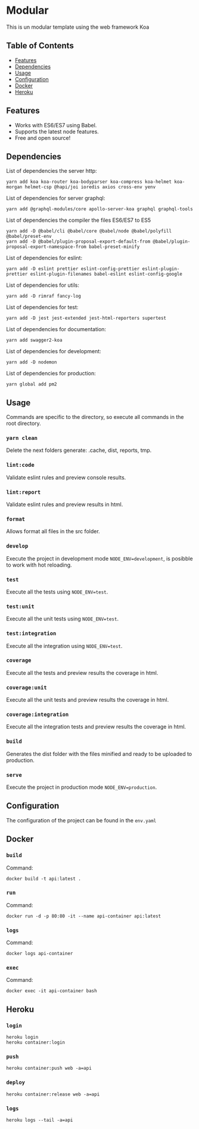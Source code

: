# Modular

This is un modular template using the web framework Koa

## Table of Contents

- [Features](#Features)
- [Dependencies](#Dependencies)
- [Usage](#Usage)
- [Configuration](#Configuration)
- [Docker](#Docker)
- [Heroku](#Heroku)

## Features

- Works with ES6/ES7 using Babel.
- Supports the latest node features.
- Free and open source!

## Dependencies

List of dependencies the server http:

```
yarn add koa koa-router koa-bodyparser koa-compress koa-helmet koa-morgan helmet-csp @hapi/joi ioredis axios cross-env yenv
```

List of dependencies for server graphql:

```
yarn add @graphql-modules/core apollo-server-koa graphql graphql-tools
```

List of dependencies the compiler the files ES6/ES7 to ES5

```
yarn add -D @babel/cli @babel/core @babel/node @babel/polyfill @babel/preset-env
yarn add -D @babel/plugin-proposal-export-default-from @babel/plugin-proposal-export-namespace-from babel-preset-minify
```

List of dependencies for eslint:

```
yarn add -D eslint prettier eslint-config-prettier eslint-plugin-prettier eslint-plugin-filenames babel-eslint eslint-config-google
```

List of dependencies for utils:

```
yarn add -D rimraf fancy-log
```

List of dependencies for test:

```
yarn add -D jest jest-extended jest-html-reporters supertest
```

List of dependencies for documentation:

```
yarn add swagger2-koa
```

List of dependencies for development:

```
yarn add -D nodemon
```

List of dependencies for production:

```
yarn global add pm2
```

## Usage

Commands are specific to the directory, so execute all commands in the root directory.

### `yarn clean`

Delete the next folders generate: .cache, dist, reports, tmp.

### `lint:code`

Validate eslint rules and preview console results.

### `lint:report`

Validate eslint rules and preview results in html.

### `format`

Allows format all files in the src folder.

### `develop`

Execute the project in development mode `NODE_ENV=development`, is posibble to work with hot reloading.

### `test`

Execute all the tests using `NODE_ENV=test`.

### `test:unit`

Execute all the unit tests using `NODE_ENV=test`.

### `test:integration`

Execute all the integration using `NODE_ENV=test`.

### `coverage`

Execute all the tests and preview results the coverage in html.

### `coverage:unit`

Execute all the unit tests and preview results the coverage in html.

### `coverage:integration`

Execute all the integration tests and preview results the coverage in html.

### `build`

Generates the dist folder with the files minified and ready to be uploaded to production.

### `serve`

Execute the project in production mode `NODE_ENV=production`.

## Configuration

The configuration of the project can be found in the `env.yaml`

## Docker

### `build`

Command:

```
docker build -t api:latest .
```

### `run`

Command:

```
docker run -d -p 80:80 -it --name api-container api:latest
```

### `logs`

Command:

```
docker logs api-container
```

### `exec`

Command:

```
docker exec -it api-container bash
```

## Heroku

### `login`

```
heroku login
heroku container:login
```

### `push`

```
heroku container:push web -a=api
```

### `deploy`

```
heroku container:release web -a=api
```

### `logs`

```
heroku logs --tail -a=api
```
